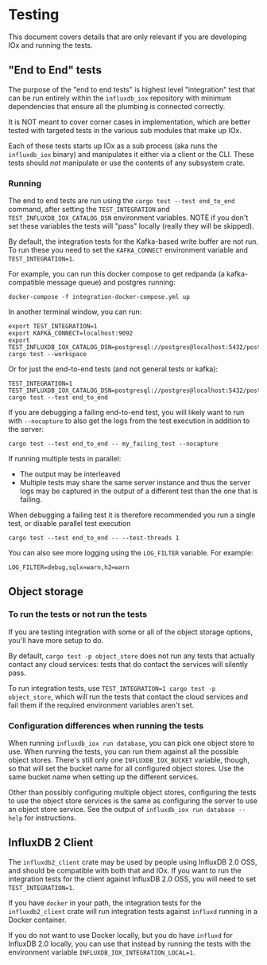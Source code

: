 # Testing

This document covers details that are only relevant if you are developing IOx and running the tests.

## "End to End" tests

The purpose of the "end to end tests" is highest level "integration"
test that can be run entirely within the `influxdb_iox` repository
with minimum dependencies that ensure all the plumbing is connected
correctly.

It is NOT meant to cover corner cases in implementation, which are
better tested with targeted tests in the various sub modules that make
up IOx.

Each of these tests starts up IOx as a sub process (aka runs the
`influxdb_iox` binary) and manipulates it either via a client or the
CLI. These tests should *not* manipulate or use the contents of any
subsystem crate.

### Running

The end to end tests are run using the `cargo test --test end_to_end` command, after setting the
`TEST_INTEGRATION` and `TEST_INFLUXDB_IOX_CATALOG_DSN` environment variables. NOTE if you don't set
these variables the tests will "pass" locally (really they will be skipped).

By default, the integration tests for the Kafka-based write buffer are not run. To run these
you need to set the `KAFKA_CONNECT` environment variable and `TEST_INTEGRATION=1`.

For example, you can run this docker compose to get redpanda (a kafka-compatible message queue)
and postgres running:

```shell
docker-compose -f integration-docker-compose.yml up
```

In another terminal window, you can run:

```shell
export TEST_INTEGRATION=1
export KAFKA_CONNECT=localhost:9092
export TEST_INFLUXDB_IOX_CATALOG_DSN=postgresql://postgres@localhost:5432/postgres
cargo test --workspace
```

Or for just the end-to-end tests (and not general tests or kafka):

```shell
TEST_INTEGRATION=1 TEST_INFLUXDB_IOX_CATALOG_DSN=postgresql://postgres@localhost:5432/postgres cargo test --test end_to_end
```

If you are debugging a failing end-to-end test, you will likely want to run with `--nocapture` to also get the logs from the test execution in addition to the server:

```
cargo test --test end_to_end -- my_failing_test --nocapture
```

If running multiple tests in parallel:

* The output may be interleaved
* Multiple tests may share the same server instance and thus the server logs may be captured in the output of a different test than the one that is failing.

When debugging a failing test it is therefore recommended you run a single test, or disable parallel test execution

```
cargo test --test end_to_end -- --test-threads 1
```

You can also see more logging using the `LOG_FILTER` variable. For example:

```shell
LOG_FILTER=debug,sqlx=warn,h2=warn
```

## Object storage

### To run the tests or not run the tests

If you are testing integration with some or all of the object storage options, you'll have more
setup to do.

By default, `cargo test -p object_store` does not run any tests that actually contact
any cloud services: tests that do contact the services will silently pass.

To run integration tests, use `TEST_INTEGRATION=1 cargo test -p object_store`, which will run the
tests that contact the cloud services and fail them if the required environment variables aren't
set.

### Configuration differences when running the tests

When running `influxdb_iox run database`, you can pick one object store to use. When running the tests,
you can run them against all the possible object stores. There's still only one
`INFLUXDB_IOX_BUCKET` variable, though, so that will set the bucket name for all configured object
stores. Use the same bucket name when setting up the different services.

Other than possibly configuring multiple object stores, configuring the tests to use the object
store services is the same as configuring the server to use an object store service. See the output
of `influxdb_iox run database --help` for instructions.

## InfluxDB 2 Client

The `influxdb2_client` crate may be used by people using InfluxDB 2.0 OSS, and should be compatible
with both that and IOx. If you want to run the integration tests for the client against InfluxDB
2.0 OSS, you will need to set `TEST_INTEGRATION=1`.

If you have `docker` in your path, the integration tests for the `influxdb2_client` crate will run
integration tests against `influxd` running in a Docker container.

If you do not want to use Docker locally, but you do have `influxd` for InfluxDB
2.0 locally, you can use that instead by running the tests with the environment variable
`INFLUXDB_IOX_INTEGRATION_LOCAL=1`.
